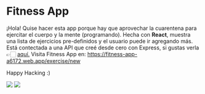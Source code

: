 # Fitness App
¡Hola! Quise hacer esta app porque hay que aprovechar la cuarentena para ejercitar el cuerpo y la mente (programando). Hecha con **React**, muestra una lista de ejercicios pre-definidos y el usuario puede ir agregando más. Está contectada a una API que creé desde cero con Express, si gustas verla 👉🏻 [aquí.](https://github.com/SimonArenas/fitness-app-API "Aquí.")
Visita Fitness App en: https://fitness-app-a6172.web.app/exercise/new

Happy Hacking :)

![](https://i.imgur.com/chra4Jn.png)
![](https://i.imgur.com/eBBVMLc.png)
